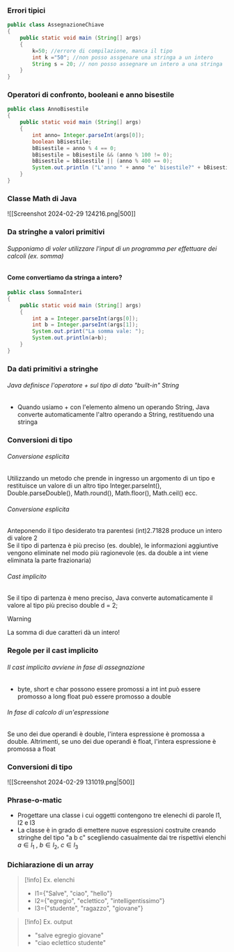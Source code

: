 ### Errori tipici

```java
public class AssegnazioneChiave
{
	public static void main (String[] args)
	{
		k=50; //errore di compilazione, manca il tipo
		int k ="50"; //non posso assgenare una stringa a un intero
		String s = 20; // non posso assegnare un intero a una stringa
	}
}
```

### Operatori di confronto, booleani e anno bisestile

```java
public class AnnoBisestile
{
	public static void main (String[] args)
	{
		int anno= Integer.parseInt(args[0]);
		boolean bBisestile;
		bBisestile = anno % 4 == 0;
		bBisestile = bBisestile && (anno % 100 != 0);
		bBisestile = bBisestile || (anno % 400 == 0);
		System.out.println ("L'anno " + anno "e' bisestile?" + bBisestile);
	}
}
```

### Classe Math di Java

![[Screenshot 2024-02-29 124216.png|500]]


### Da stringhe a valori primitivi

###### Supponiamo di voler utilizzare l'input di un programma per effettuare dei calcoli (ex. somma)

#### Come convertiamo da stringa a intero?

```java
public class SommaInteri
{
	public static void main (String[] args)
	{
		int a = Integer.parseInt(args[0]);
		int b = Integer.parseInt(args[1]);
		System.out.print("La somma vale: ");
		System.out.println(a+b);
	}
}
```

### Da dati primitivi a stringhe

###### Java definisce l'operatore + sul tipo di dato "built-in" String
- Quando usiamo + con l'elemento almeno un operando String, Java converte automaticamente l'altro operando a String, restituendo una stringa


### Conversioni di tipo

###### Conversione esplicita
Utilizzando un metodo che prende in ingresso un argomento di un tipo e restituisce un valore di un altro tipo 
Integer.parseInt(), Double.parseDouble(), Math.round(), Math.floor(), Math.ceil() ecc.

###### Conversione esplicita
Anteponendo il tipo desiderato tra parentesi (int)2.71828 produce un intero di valore 2  
Se il tipo di partenza è più preciso (es. double), le informazioni aggiuntive vengono eliminate nel modo più ragionevole (es. da double a int viene eliminata la parte frazionaria)

###### Cast implicito
Se il tipo di partenza è meno preciso, Java converte automaticamente il valore al tipo più preciso double d = 2;

>[!warning]
>La somma di due caratteri dà un intero!

### Regole per il cast implicito

###### Il cast implicito avviene in fase di assegnazione
- byte, short e char possono essere promossi a int int può essere promosso a long float può essere promosso a double

###### In fase di calcolo di un'espressione
Se uno dei due operandi è double, l'intera espressione è promossa a double.
Altrimenti, se uno dei due operandi è float, l'intera espressione è promossa a float

### Conversioni di tipo

![[Screenshot 2024-02-29 131019.png|500]]


### Phrase-o-matic

- Progettare una classe i cui oggetti contengono tre elenechi di parole l1, l2 e l3
- La classe è in grado di emettere nuove espressioni costruite creando stringhe del tipo "a b c" scegliendo casualmente dai tre rispettivi elenchi $a\in l_1$ , $b\in l_2$, $c\in l_3$ 

### Dichiarazione di un array


>[!info] Ex. elenchi
>- l1={"Salve", "ciao", "hello"}
>- l2={"egregio", "eclettico", "intelligentissimo"}
>- l3={"studente", "ragazzo", "giovane"}

>[!info] Ex. output
>- "salve egregio giovane"
>- "ciao eclettico studente"

